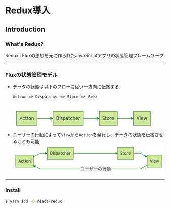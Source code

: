 # Redux導入

## Introduction

### What's Redux?
Redux
: Fluxの思想を元に作られたJavaScriptアプリの状態管理フレームワーク

---

### Fluxの状態管理モデル
- データの状態は以下のフローに従い一方向に伝搬する
    ```
    Action => Dispatcher => Store => View
    ```
    ![データフロー](./preview/flux1.png)
- ユーザーの行動によって`View`から`Action`を発行し、データの状態を伝搬させることも可能
    ![Actionデータフロー](./preview/flux2.png)

---

### Install
```bash
$ yarn add -D react-redux
```

